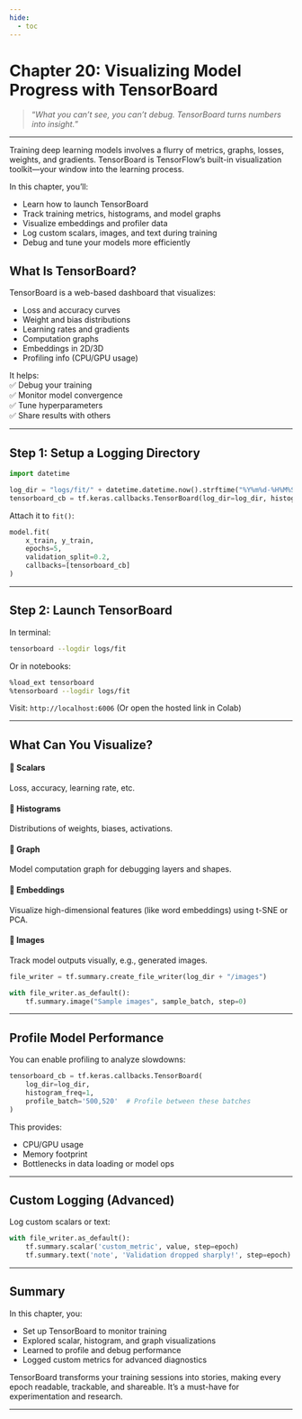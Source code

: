 ```yaml
---
hide:
  - toc
---
```


# Chapter 20: Visualizing Model Progress with TensorBoard

> “*What you can’t see, you can’t debug. TensorBoard turns numbers into insight.*”

---

Training deep learning models involves a flurry of metrics, graphs, losses, weights, and gradients. TensorBoard is TensorFlow’s built-in visualization toolkit—your window into the learning process.

In this chapter, you’ll:

- Learn how to launch TensorBoard  
- Track training metrics, histograms, and model graphs  
- Visualize embeddings and profiler data  
- Log custom scalars, images, and text during training  
- Debug and tune your models more efficiently

## What Is TensorBoard?

TensorBoard is a web-based dashboard that visualizes:

- Loss and accuracy curves  
- Weight and bias distributions  
- Learning rates and gradients  
- Computation graphs  
- Embeddings in 2D/3D  
- Profiling info (CPU/GPU usage)

It helps:  
✅ Debug your training  
✅ Monitor model convergence  
✅ Tune hyperparameters  
✅ Share results with others

---

## Step 1: Setup a Logging Directory

```python
import datetime

log_dir = "logs/fit/" + datetime.datetime.now().strftime("%Y%m%d-%H%M%S")
tensorboard_cb = tf.keras.callbacks.TensorBoard(log_dir=log_dir, histogram_freq=1)
```

Attach it to `fit()`:
```python
model.fit(
    x_train, y_train,
    epochs=5,
    validation_split=0.2,
    callbacks=[tensorboard_cb]
)
```

---

## Step 2: Launch TensorBoard

In terminal:
```bash
tensorboard --logdir logs/fit
```

Or in notebooks:
```bash
%load_ext tensorboard
%tensorboard --logdir logs/fit
```
Visit: `http://localhost:6006`
(Or open the hosted link in Colab)

---

## What Can You Visualize?

#### 🔹 Scalars
Loss, accuracy, learning rate, etc.

#### 🔹 Histograms
Distributions of weights, biases, activations.

#### 🔹 Graph
Model computation graph for debugging layers and shapes.

#### 🔹 Embeddings
Visualize high-dimensional features (like word embeddings) using t-SNE or PCA.

#### 🔹 Images
Track model outputs visually, e.g., generated images.

```python
file_writer = tf.summary.create_file_writer(log_dir + "/images")

with file_writer.as_default():
    tf.summary.image("Sample images", sample_batch, step=0)
```

---

## Profile Model Performance

You can enable profiling to analyze slowdowns:
```python
tensorboard_cb = tf.keras.callbacks.TensorBoard(
    log_dir=log_dir,
    histogram_freq=1,
    profile_batch='500,520'  # Profile between these batches
)
```
This provides:

- CPU/GPU usage  
- Memory footprint  
- Bottlenecks in data loading or model ops  

---

## Custom Logging (Advanced)

Log custom scalars or text:
```python
with file_writer.as_default():
    tf.summary.scalar('custom_metric', value, step=epoch)
    tf.summary.text('note', 'Validation dropped sharply!', step=epoch)
```

---

## Summary

In this chapter, you:

- Set up TensorBoard to monitor training  
- Explored scalar, histogram, and graph visualizations  
- Learned to profile and debug performance  
- Logged custom metrics for advanced diagnostics

TensorBoard transforms your training sessions into stories, making every epoch readable, trackable, and shareable. It’s a must-have for experimentation and research.

---


